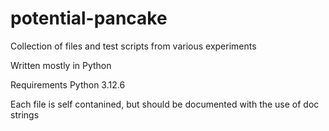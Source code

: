 # potential-pancake

Collection of files and test scripts from various experiments

Written mostly in Python

Requirements
Python 3.12.6

Each file is self contanined, but should be documented with the use of doc strings
